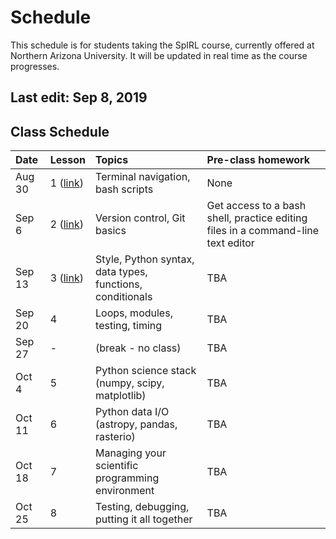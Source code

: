 # Schedule

This schedule is for students taking the SpIRL course, currently offered at Northern Arizona University. It will be updated in real time as the course progresses.

## Last edit: Sep 8, 2019

## Class Schedule

| Date   | Lesson  | Topics | Pre-class homework |
| :--- | :------ | :----- | :----------------- |
| Aug 30 | 1 ([link](./01_bash/00_why-bash)) | Terminal navigation, bash scripts | None |
| Sep 6 | 2 ([link](./02_git/00_why-git)) | Version control, Git basics | Get access to a bash shell, practice editing files in a command-line text editor |
| Sep 13 | 3 ([link](./03_python/00_why-python)) | Style, Python syntax, data types, functions, conditionals  | TBA |
| Sep 20 | 4 | Loops, modules, testing, timing | TBA |
| Sep 27 | - | (break - no class) | TBA |
| Oct 4 | 5 | Python science stack (numpy, scipy, matplotlib)  | TBA |
| Oct 11 | 6 | Python data I/O (astropy, pandas, rasterio) | TBA |
| Oct 18 | 7 | Managing your scientific programming environment | TBA |
| Oct 25 | 8 | Testing, debugging, putting it all together | TBA |
